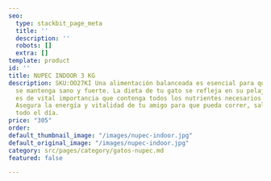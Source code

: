 ```yaml
---
seo:
  type: stackbit_page_meta
  title: ''
  description: ''
  robots: []
  extra: []
template: product
id: ''
title: NUPEC INDOOR 3 KG
description: SKU:OO27KI Una alimentación balanceada es esencial para que tu fiel compañero
  se mantenga sano y fuerte. La dieta de tu gato se refleja en su pelaje, por eso
  es de vital importancia que contenga todos los nutrientes necesarios para su crecimiento.
  Asegura la energía y vitalidad de tu amigo para que pueda correr, saltar y jugar
  todo el día.
price: "305"
order: 
default_thumbnail_image: "/images/nupec-indoor.jpg"
default_original_image: "/images/nupec-indoor.jpg"
category: src/pages/category/gatos-nupec.md
featured: false

---
```

